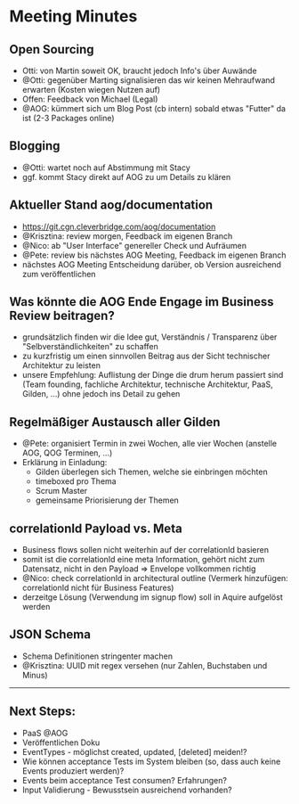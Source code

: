 # Meeting Minutes

## Open Sourcing

- Otti: von Martin soweit OK, braucht jedoch Info's über Auwände
- @Otti: gegenüber Marting signalisieren das wir keinen Mehraufwand erwarten (Kosten wiegen Nutzen auf)
- Offen: Feedback von Michael (Legal)
- @AOG: kümmert sich um Blog Post (cb intern) sobald etwas "Futter" da ist (2-3 Packages online)

## Blogging

- @Otti: wartet noch auf Abstimmung mit Stacy
- ggf. kommt Stacy direkt auf AOG zu um Details zu klären

## Aktueller Stand aog/documentation

- https://git.cgn.cleverbridge.com/aog/documentation
- @Krisztina: review morgen, Feedback im eigenen Branch
- @Nico: ab "User Interface" genereller Check und Aufräumen
- @Pete: review bis nächstes AOG Meeting, Feedback im eigenen Branch
- nächstes AOG Meeting Entscheidung darüber, ob Version ausreichend zum veröffentlichen

## Was könnte die AOG Ende Engage im Business Review beitragen?

- grundsätzlich finden wir die Idee gut, Verständnis / Transparenz über "Selbverständlichkeiten" zu schaffen
- zu kurzfristig um einen sinnvollen Beitrag aus der Sicht technischer Architektur zu leisten
- unsere Empfehlung: Auflistung der Dinge die drum herum passiert sind (Team founding, fachliche Architektur, technische Architektur, PaaS, Gilden, ...) ohne jedoch ins Detail zu gehen

## Regelmäßiger Austausch aller Gilden

- @Pete: organisiert Termin in zwei Wochen, alle vier Wochen (anstelle AOG, QOG Terminen, ...)
- Erklärung in Einladung:
    - Gilden überlegen sich Themen, welche sie einbringen möchten
    - timeboxed pro Thema
    - Scrum Master
    - gemeinsame Priorisierung der Themen

## correlationId Payload vs. Meta

- Business flows sollen nicht weiterhin auf der correlationId basieren
- somit ist die correlationId eine meta Information, gehört nicht zum Datensatz, nicht in den Payload => Envelope vollkommen richtig
- @Nico: check correlationId in architectural outline (Vermerk hinzufügen: correlationId nicht für Business Features)
- derzeitge Lösung (Verwendung im signup flow) soll in Aquire aufgelöst werden

## JSON Schema

- Schema Definitionen stringenter machen
- @Krisztina: UUID mit regex versehen (nur Zahlen, Buchstaben und Minus)

---

## Next Steps:

- PaaS @AOG
- Veröffentlichen Doku
- EventTypes - möglichst created, updated, [deleted] meiden!?
- Wie können acceptance Tests im System bleiben (so, dass auch keine Events produziert werden)?
- Events beim acceptance Test consumen? Erfahrungen?
- Input Validierung - Bewusstsein ausreichend vorhanden?